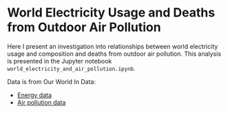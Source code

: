 # World Electricity Usage and Deaths from Outdoor Air Pollution

Here I present an investigation into relationships between world electricity usage and composition and deaths from outdoor air pollution. This analysis is presented in the Jupyter notebook `world_electricity_and_air_pollution.ipynb`.

Data is from Our World In Data:
- [Energy data](https://ourworldindata.org/energy)
- [Air pollution data](https://ourworldindata.org/grapher/number-of-deaths-by-risk-factor)
